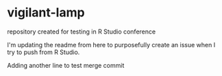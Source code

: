 # vigilant-lamp
repository created for testing in R Studio conference

I'm updating the readme from here to purposefully create an issue when I try to push from R Studio.

Adding another line to test merge commit
